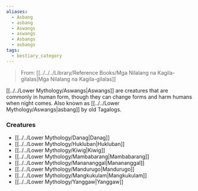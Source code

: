 ```yaml
---
aliases:
  - Asbang
  - asbang
  - Aswangs
  - aswangs
  - Asbangs
  - asbangs
tags:
  - bestiary_category
---
```


> From: [[../../../Library/Reference Books/Mga Nilalang na Kagila-gilalas|Mga Nilalang na Kagila-gilalas]]

[[../../Lower Mythology/Aswangs|Aswangs]] are creatures that are commonly in human form, though they can change forms and harm humans when night comes.  Also known as [[../../Lower Mythology/Aswangs|asbang]] by old Tagalogs. 

### Creatures
- [[../../Lower Mythology/Danag|Danag]]
- [[../../Lower Mythology/Hukluban|Hukluban]]
- [[../../Lower Mythology/Kiwig|Kiwig]]
- [[../../Lower Mythology/Mambabarang|Mambabarang]]
- [[../../Lower Mythology/Manananggal|Manananggal]]
- [[../../Lower Mythology/Mandurugo|Mandurugo]]
- [[../../Lower Mythology/Mangkukulam|Mangkukulam]]
- [[../../Lower Mythology/Yanggaw|Yanggaw]]


